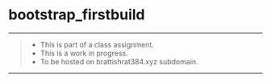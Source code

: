 # bootstrap_firstbuild
---
> - This is part of a class assignment.
> - This is a work in progress.
> - To be hosted on brattishrat384.xyz subdomain.
---
 
